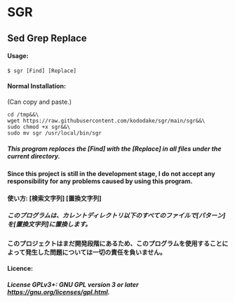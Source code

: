 # SGR
## Sed Grep Replace
#### Usage: 

```
$ sgr [Find] [Replace]
```
#### Normal Installation:
(Can copy and paste.)
````
cd /tmp&&\
wget https://raw.githubusercontent.com/kododake/sgr/main/sgr&&\
sudo chmod +x sgr&&\
sudo mv sgr /usr/local/bin/sgr
````

##### This program replaces the [Find] with the [Replace] in all files under the current directory.
#### Since this project is still in the development stage, I do not accept any responsibility for any problems caused by using this program.
#### 使い方: [検索文字列] [置換文字列]
##### このプログラムは、カレントディレクトリ以下のすべてのファイルで[パターン]を[置換文字列]に置換します。
#### このプロジェクトはまだ開発段階にあるため、このプログラムを使用することによって発生した問題については一切の責任を負いません。
#### Licence:
##### License GPLv3+: GNU GPL version 3 or later <https://gnu.org/licenses/gpl.html>.
